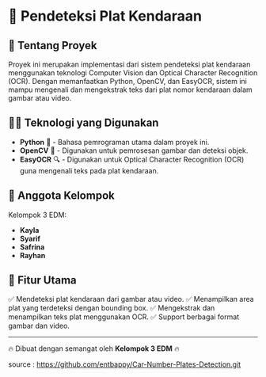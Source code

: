 # 🚗 Pendeteksi Plat Kendaraan

## 📌 Tentang Proyek
Proyek ini merupakan implementasi dari sistem pendeteksi plat kendaraan menggunakan teknologi Computer Vision dan Optical Character Recognition (OCR). Dengan memanfaatkan Python, OpenCV, dan EasyOCR, sistem ini mampu mengenali dan mengekstrak teks dari plat nomor kendaraan dalam gambar atau video.

## 👨‍💻 Teknologi yang Digunakan
- **Python** 🐍 - Bahasa pemrograman utama dalam proyek ini.
- **OpenCV** 👀 - Digunakan untuk pemrosesan gambar dan deteksi objek.
- **EasyOCR** 🔍 - Digunakan untuk Optical Character Recognition (OCR) guna mengenali teks pada plat kendaraan.

## 👥 Anggota Kelompok
Kelompok 3 EDM:
- **Kayla**
- **Syarif**
- **Safrina**
- **Rayhan**

## 🎯 Fitur Utama
✅ Mendeteksi plat kendaraan dari gambar atau video.
✅ Menampilkan area plat yang terdeteksi dengan bounding box.
✅ Mengekstrak dan menampilkan teks plat menggunakan OCR.
✅ Support berbagai format gambar dan video.

---

🔥 Dibuat dengan semangat oleh **Kelompok 3 EDM** 🔥

source : https://github.com/entbappy/Car-Number-Plates-Detection.git
